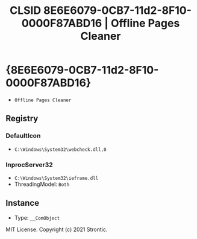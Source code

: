 ﻿---
title: "CLSID 8E6E6079-0CB7-11d2-8F10-0000F87ABD16 | Offline Pages Cleaner"
excerpt: What is COM-Object CLSID 8E6E6079-0CB7-11d2-8F10-0000F87ABD16?
---

# {8E6E6079-0CB7-11d2-8F10-0000F87ABD16}

* `Offline Pages Cleaner`

## Registry


### DefaultIcon

* `C:\Windows\System32\webcheck.dll,0`

### InprocServer32

* `C:\Windows\System32\ieframe.dll`
* ThreadingModel: `Both`

## Instance

* Type: `__ComObject`

MIT License. Copyright (c) 2021 Strontic.


